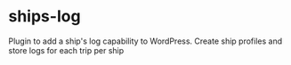 ships-log
=========

Plugin to add a ship's log capability to WordPress. Create ship profiles and store logs for each trip per ship